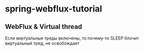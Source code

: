 # spring-webflux-tutorial

## WebFlux & Virtual thread
Если виртуальные треды включены, то почему-то SLEEP блочит виртуальный тред, не освобождает